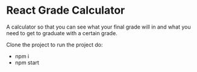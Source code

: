 # React Grade Calculator

A calculator so that you can see what your final grade will in and what you need to get to graduate with a certain grade.

Clone the project to run the project do:

- npm i
- npm start
